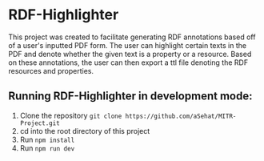 # RDF-Highlighter

This project was created to facilitate generating RDF annotations based off of a user's inputted PDF form. The user can highlight certain texts in the PDF and denote whether the given text is a property or a resource. Based on these annotations, the user can then export a ttl file denoting the RDF resources and properties.  

## Running RDF-Highlighter in development mode:
1. Clone the repository `git clone https://github.com/aSehat/MITR-Project.git`
2. cd into the root directory of this project
3. Run `npm install`
4. Run `npm run dev`

